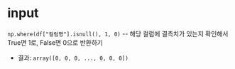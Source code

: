 # input
  `np.where(df["컬럼명"].isnull(), 1, 0)` -- 해당 컬럼에 결측치가 있는지 확인해서 True면 1로, False면 0으로 반환하기
   - 결과: `array([0, 0, 0, ..., 0, 0, 0])`

